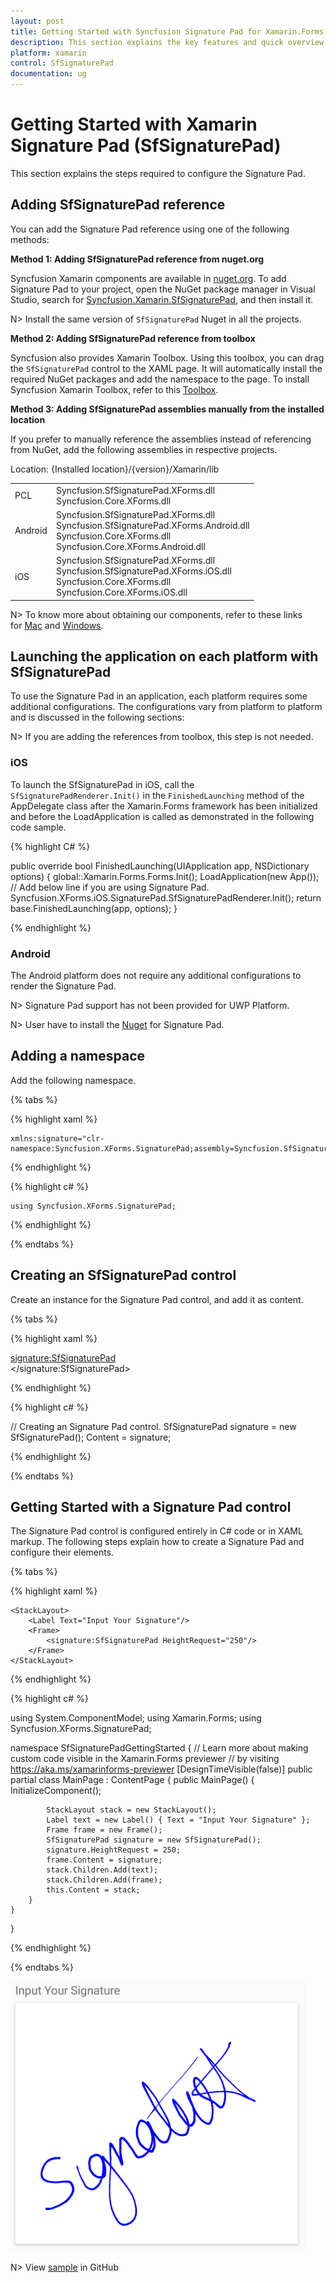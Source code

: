 ```yaml
---
layout: post
title: Getting Started with Syncfusion Signature Pad for Xamarin.Forms
description: This section explains the key features and quick overview about Syncfusion Signature Pad control for Xamarin.Forms
platform: xamarin
control: SfSignaturePad
documentation: ug
---
```


# Getting Started with Xamarin Signature Pad (SfSignaturePad)

This section explains the steps required to configure the Signature Pad.

## Adding SfSignaturePad reference

You can add the Signature Pad reference using one of the following methods:

**Method 1: Adding SfSignaturePad reference from nuget.org**

Syncfusion Xamarin components are available in [nuget.org](https://www.nuget.org/). To add Signature Pad to your project, open the NuGet package manager in Visual Studio, search for [Syncfusion.Xamarin.SfSignaturePad](https://www.nuget.org/packages/Syncfusion.Xamarin.SfSignaturePad), and then install it.

N> Install the same version of `SfSignaturePad` Nuget in all the projects.

**Method 2: Adding SfSignaturePad reference from toolbox**

Syncfusion also provides Xamarin Toolbox. Using this toolbox, you can drag the `SfSignaturePad` control to the XAML page. It will automatically install the required NuGet packages and add the namespace to the page. To install Syncfusion Xamarin Toolbox, refer to this [Toolbox](https://help.syncfusion.com/xamarin/utility#toolbox).

**Method 3: Adding SfSignaturePad assemblies manually from the installed location**

If you prefer to manually reference the assemblies instead of referencing from NuGet, add the following assemblies in respective projects.

Location: {Installed location}/{version}/Xamarin/lib

<table>
<tr>
<td>PCL</td>
<td>Syncfusion.SfSignaturePad.XForms.dll<br/>Syncfusion.Core.XForms.dll<br/></td>
</tr>
<tr>
<td>Android</td>
<td>Syncfusion.SfSignaturePad.XForms.dll<br/>Syncfusion.SfSignaturePad.XForms.Android.dll<br/>Syncfusion.Core.XForms.dll
<br/>Syncfusion.Core.XForms.Android.dll<br/></td>
</tr>
<tr>
<td>iOS</td>
<td>Syncfusion.SfSignaturePad.XForms.dll<br/>Syncfusion.SfSignaturePad.XForms.iOS.dll<br/>Syncfusion.Core.XForms.dll<br/>Syncfusion.Core.XForms.iOS.dll<br/></td>
</tr>
</table>

N> To know more about obtaining our components, refer to these links for [Mac](https://help.syncfusion.com/xamarin/introduction/download-and-installation/mac/) and [Windows](https://help.syncfusion.com/xamarin/introduction/download-and-installation/windows/).

## Launching the application on each platform with SfSignaturePad

To use the Signature Pad in an application, each platform requires some additional configurations. The configurations vary from platform to platform and is discussed in the following sections:

N> If you are adding the references from toolbox, this step is not needed.

### iOS

To launch the SfSignaturePad in iOS, call the `SfSignaturePadRenderer.Init()` in the `FinishedLaunching` method of the AppDelegate class after the Xamarin.Forms framework has been initialized and before the LoadApplication is called as demonstrated in the following code sample.

{% highlight C# %} 

 public override bool FinishedLaunching(UIApplication app, NSDictionary options)
 {
            global::Xamarin.Forms.Forms.Init();
            LoadApplication(new App());
            // Add below line if you are using Signature Pad.
            Syncfusion.XForms.iOS.SignaturePad.SfSignaturePadRenderer.Init();
            return base.FinishedLaunching(app, options);
 }

{% endhighlight %}

### Android

The Android platform does not require any additional configurations to render the Signature Pad.

N> Signature Pad support has not been provided for UWP Platform.

N> User have to install the [Nuget](https://www.nuget.org/packages/SkiaSharp.Views.Forms/1.68.0) for Signature Pad.

## Adding a namespace

Add the following namespace.

{% tabs %}

{% highlight xaml %}

    xmlns:signature="clr-namespace:Syncfusion.XForms.SignaturePad;assembly=Syncfusion.SfSignaturePad.XForms"

{% endhighlight %}

{% highlight c# %}

    using Syncfusion.XForms.SignaturePad;

{% endhighlight %}

{% endtabs %}

## Creating an SfSignaturePad control

Create an instance for the Signature Pad control, and add it as content.

{% tabs %}

{% highlight xaml %}

<signature:SfSignaturePad>        
</signature:SfSignaturePad>

{% endhighlight %}

{% highlight c# %}

// Creating an Signature Pad control.
SfSignaturePad signature = new SfSignaturePad();
Content = signature;
	
{% endhighlight %}

{% endtabs %}

## Getting Started with a Signature Pad control

The Signature Pad control is configured entirely in C# code or in XAML markup. The following steps explain how to create a Signature Pad and configure their elements.

{% tabs %}

{% highlight xaml %}

<?xml version="1.0" encoding="utf-8" ?>
<ContentPage xmlns="http://xamarin.com/schemas/2014/forms"
             xmlns:x="http://schemas.microsoft.com/winfx/2009/xaml"
             xmlns:d="http://xamarin.com/schemas/2014/forms/design"
             xmlns:mc="http://schemas.openxmlformats.org/markup-compatibility/2006"
             mc:Ignorable="d"
             xmlns:signature="clr-namespace:Syncfusion.XForms.SignaturePad;assembly=Syncfusion.SfSignaturePad.XForms"
             x:Class="SfSignaturePadGettingStarted.MainPage">

    <StackLayout>
        <Label Text="Input Your Signature"/>
        <Frame>
            <signature:SfSignaturePad HeightRequest="250"/>
        </Frame>
    </StackLayout>

</ContentPage>

{% endhighlight %}

{% highlight c# %}

using System.ComponentModel;
using Xamarin.Forms;
using Syncfusion.XForms.SignaturePad;

namespace SfSignaturePadGettingStarted
{
    // Learn more about making custom code visible in the Xamarin.Forms previewer
    // by visiting https://aka.ms/xamarinforms-previewer
    [DesignTimeVisible(false)]
    public partial class MainPage : ContentPage
    {
        public MainPage()
        {
            InitializeComponent();

            StackLayout stack = new StackLayout();
            Label text = new Label() { Text = "Input Your Signature" };
            Frame frame = new Frame();
            SfSignaturePad signature = new SfSignaturePad();
            signature.HeightRequest = 250;
            frame.Content = signature;
            stack.Children.Add(text);
            stack.Children.Add(frame);
            this.Content = stack;
        }
    }
}
	
{% endhighlight %}

{% endtabs %}

![Xamarin Signature Pad](images/signature.png)

N> View [sample](https://github.com/SyncfusionExamples/xamarin-sfsignaturepad-examples/tree/master/Samples/SfSignaturePadGettingStarted) in GitHub